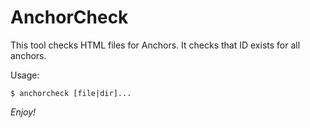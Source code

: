 # AnchorCheck

This tool checks HTML files for Anchors. It checks that ID exists for all anchors.

Usage:

```
$ anchorcheck [file|dir]...
```

*Enjoy!*
